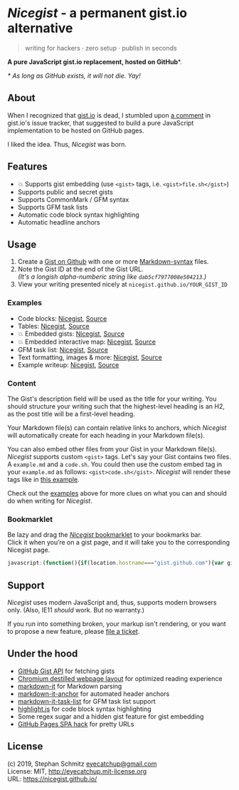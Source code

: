 # _Nicegist_ - a permanent gist.io alternative

> writing for hackers · zero setup · publish in seconds

**A pure JavaScript gist.io replacement, hosted on GitHub***.

_* As long as GitHub exists, it will not die. Yay!_

## About

When I recognized that [gist.io](https://github.com/idan/gistio) is dead, I stumbled upon [a comment](https://github.com/idan/gistio/issues/74#issuecomment-348884248) in gist.io's issue tracker, that suggested to build a pure JavaScript implementation to be hosted on GitHub pages.

I liked the idea. Thus, _Nicegist_ was born.

## Features

- 💥 Supports gist embedding (use `<gist>` tags, i.e. `<gist>file.sh</gist>`)
- Supports public and secret gists
- Supports CommonMark / GFM syntax
- Supports GFM task lists
- Automatic code block syntax highlighting
- Automatic headline anchors

## Usage

1. Create a [Gist on Github](https://gist.github.com/) with one or more [Markdown-syntax](https://daringfireball.net/projects/markdown/) files.
2. Note the Gist ID at the end of the Gist URL.  
_(It's a longish alpha-numberic string like `dab5cf7977008e504213`.)_
3. View your writing presented nicely at `nicegist.github.io/YOUR_GIST_ID`

### Examples

- Code blocks: [Nicegist](https://nicegist.github.io/2f35faad4d4fa55810422283f7bc3b78), [Source](https://gist.github.com/eyecatchup/2f35faad4d4fa55810422283f7bc3b78)
- Tables: [Nicegist](https://nicegist.github.io/79b95b862ca276c0748c9bab90a758e0), [Source](https://gist.github.com/eyecatchup/79b95b862ca276c0748c9bab90a758e0)
- 💥 Embedded gists: [Nicegist](https://nicegist.github.io/3382937), [Source](https://gist.github.com/surma/3382937)
- 💥 Embedded interactive map: [Nicegist](https://nicegist.github.io/39e869f768a34ae3e8c4b81f733bfe42), [Source](https://gist.github.com/eyecatchup/39e869f768a34ae3e8c4b81f733bfe42)
- GFM task list: [Nicegist](https://nicegist.github.io/1b3041b19870ff91730e550fa5cd129c), [Source](https://gist.github.com/eyecatchup/1b3041b19870ff91730e550fa5cd129c)
- Text formatting, images & more: [Nicegist](https://nicegist.github.io/96e67c2dd38419b200f9efcd56c2e8e3), [Source](https://gist.github.com/eyecatchup/96e67c2dd38419b200f9efcd56c2e8e3)
- Example writeup: [Nicegist](https://nicegist.github.io/dab5cf7977008e504213), [Source](https://gist.github.com/eyecatchup/dab5cf7977008e504213)

### Content

The Gist's description field will be used as the title for your writing. You should structure your writing such that the highest-level heading is an H2, as the post title will be a first-level heading.

Your Markdown file(s) can contain relative links to anchors, which _Nicegist_ will automatically create for each heading in your Markdown file(s).

You can also embed other files from your Gist in your Markdown file(s). _Nicegist_ supports custom `<gist>` tags. Let's say your Gist contains two files. A `example.md` and a `code.sh`. You could then use the custom embed tag in your `example.md` as follows: `<gist>code.sh</gist>`. _Nicegist_ will render these tags like in [this example](https://nicegist.github.io/3382937).

Check out the [examples](#examples) above for more clues on what you can and should do when writing for _Nicegist_.

### Bookmarklet

Be lazy and drag the [_Nicegist_ bookmarklet](https://gist.githubusercontent.com/eyecatchup/7442b083383908d7c925981ff082fea7/raw/84f70d3cef6c5442b8898824fd69dc545352191f/nicegist-bookmarklet.js) to your bookmarks bar.  
Click it when you’re on a gist page, and it will take you to the corresponding Nicegist page.

```js
javascript:(function(){if(location.hostname==="gist.github.com"){var gistId=location.pathname.split("/").pop();if(location.pathname.split("/").length>2&&gistId.length)location.href="https://nicegist.github.io/"+gistId}})();
```

## Support

_Nicegist_ uses modern JavaScript and, thus, supports modern browsers only.
(Also, IE11 _should_ work. But no warranty.)

If you run into something broken, your markup isn't rendering, or you want to propose a new feature, please [file a ticket](https://github.com/nicegist/nicegist.github.io/issues/new/choose).

## Under the hood

- [GitHub Gist API](https://developer.github.com/v3/gists/#get-a-single-gist) for fetching gists
- [Chromium destilled webpage layout](https://chromium.googlesource.com/chromium/src/+/refs/heads/master/components/dom_distiller/) for optimized reading experience
- [markdown-it](https://github.com/markdown-it/markdown-it) for Markdown parsing
- [markdown-it-anchor](https://github.com/valeriangalliat/markdown-it-anchor) for automated header anchors
- [markdown-it-task-list](https://github.com/revin/markdown-it-task-lists) for GFM task list support
- [highlight.js](https://highlightjs.org/) for code block syntax highlighting
- Some regex sugar and a hidden gist feature for gist embedding
- [GitHub Pages SPA hack](http://www.backalleycoder.com/2016/05/13/sghpa-the-single-page-app-hack-for-github-pages/) for pretty URLs

## License

(c) 2019, Stephan Schmitz <eyecatchup@gmail.com>  
License: MIT, <http://eyecatchup.mit-license.org>  
URL: <https://nicegist.github.io/>  
